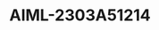 # AIML-2303A51214

[Lab 2 A*]:https://github.com/2303A51214/AIML-2303A51214/blob/main/Untitled1.ipynb

